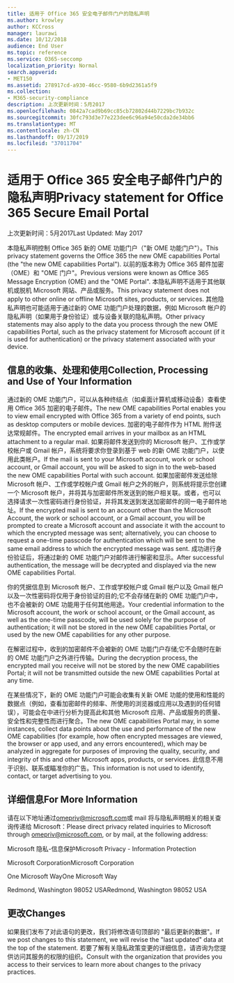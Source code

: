 ```yaml
---
title: 适用于 Office 365 安全电子邮件门户的隐私声明
ms.author: krowley
author: KCCross
manager: laurawi
ms.date: 10/12/2018
audience: End User
ms.topic: reference
ms.service: O365-seccomp
localization_priority: Normal
search.appverid:
- MET150
ms.assetid: 278917cd-a930-46cc-9580-6b9d2361a5f9
ms.collection:
- M365-security-compliance
description: 上次更新时间：5月2017
ms.openlocfilehash: 0842a7cad9b69cc85cb72802d44b7229bc7b932c
ms.sourcegitcommit: 30fc793d3e77e223dee6c96a94e50cda2de34bb6
ms.translationtype: MT
ms.contentlocale: zh-CN
ms.lasthandoff: 09/17/2019
ms.locfileid: "37011704"
---
```

# <a name="privacy-statement-for-office-365-secure-email-portal"></a><span data-ttu-id="958a0-103">适用于 Office 365 安全电子邮件门户的隐私声明</span><span class="sxs-lookup"><span data-stu-id="958a0-103">Privacy statement for Office 365 Secure Email Portal</span></span>

<span data-ttu-id="958a0-104">上次更新时间：5月2017</span><span class="sxs-lookup"><span data-stu-id="958a0-104">Last Updated: May 2017</span></span>
  
<span data-ttu-id="958a0-105">本隐私声明控制 Office 365 新的 OME 功能门户（"新 OME 功能门户"）。</span><span class="sxs-lookup"><span data-stu-id="958a0-105">This privacy statement governs the Office 365 the new OME capabilities Portal (the "the new OME capabilities Portal").</span></span> <span data-ttu-id="958a0-106">以前的版本称为 Office 365 邮件加密（OME）和 "OME 门户"。</span><span class="sxs-lookup"><span data-stu-id="958a0-106">Previous versions were known as Office 365 Message Encryption (OME) and the "OME Portal".</span></span> <span data-ttu-id="958a0-107">本隐私声明不适用于其他联机或脱机 Microsoft 网站、产品或服务。</span><span class="sxs-lookup"><span data-stu-id="958a0-107">This privacy statement does not apply to other online or offline Microsoft sites, products, or services.</span></span> <span data-ttu-id="958a0-108">其他隐私声明也可能适用于通过新的 OME 功能门户处理的数据，例如 Microsoft 帐户的隐私声明（如果用于身份验证）或与设备关联的隐私声明。</span><span class="sxs-lookup"><span data-stu-id="958a0-108">Other privacy statements may also apply to the data you process through the new OME capabilities Portal, such as the privacy statement for Microsoft account (if it is used for authentication) or the privacy statement associated with your device.</span></span>
  
## <a name="collection-processing-and-use-of-your-information"></a><span data-ttu-id="958a0-109">信息的收集、处理和使用</span><span class="sxs-lookup"><span data-stu-id="958a0-109">Collection, Processing and Use of Your Information</span></span>

<span data-ttu-id="958a0-110">通过新的 OME 功能门户，可以从各种终结点（如桌面计算机或移动设备）查看使用 Office 365 加密的电子邮件。</span><span class="sxs-lookup"><span data-stu-id="958a0-110">The new OME capabilities Portal enables you to view email encrypted with Office 365 from a variety of end points, such as desktop computers or mobile devices.</span></span> <span data-ttu-id="958a0-111">加密的电子邮件作为 HTML 附件送达常规邮件。</span><span class="sxs-lookup"><span data-stu-id="958a0-111">The encrypted email arrives in your mailbox as an HTML attachment to a regular mail.</span></span> <span data-ttu-id="958a0-112">如果将邮件发送到你的 Microsoft 帐户、工作或学校帐户或 Gmail 帐户，系统将要求你登录到基于 web 的新 OME 功能门户，以使用此类帐户。</span><span class="sxs-lookup"><span data-stu-id="958a0-112">If the mail is sent to your Microsoft account, work or school account, or Gmail account, you will be asked to sign in to the web-based the new OME capabilities Portal with such account.</span></span> <span data-ttu-id="958a0-113">如果加密邮件发送给除 Microsoft 帐户、工作或学校帐户或 Gmail 帐户之外的帐户，则系统将提示您创建一个 Microsoft 帐户，并将其与加密邮件所发送到的帐户相关联。或者，也可以选择请求一次性密码进行身份验证，并将其发送到发送加密邮件的同一电子邮件地址。</span><span class="sxs-lookup"><span data-stu-id="958a0-113">If the encrypted mail is sent to an account other than the Microsoft Account, the work or school account, or a Gmail account, you will be prompted to create a Microsoft account and associate it with the account to which the encrypted message was sent; alternatively, you can choose to request a one-time passcode for authentication which will be sent to the same email address to which the encrypted message was sent.</span></span> <span data-ttu-id="958a0-114">成功进行身份验证后，将通过新的 OME 功能门户对邮件进行解密和显示。</span><span class="sxs-lookup"><span data-stu-id="958a0-114">After successful authentication, the message will be decrypted and displayed via the new OME capabilities Portal.</span></span>
  
<span data-ttu-id="958a0-115">你的凭据信息到 Microsoft 帐户、工作或学校帐户或 Gmail 帐户以及 Gmail 帐户以及一次性密码将仅用于身份验证的目的;它不会存储在新的 OME 功能门户中，也不会被新的 OME 功能用于任何其他用途。</span><span class="sxs-lookup"><span data-stu-id="958a0-115">Your credential information to the Microsoft account, the work or school account, or the Gmail account, as well as the one-time passcode, will be used solely for the purpose of authentication; it will not be stored in the new OME capabilities Portal, or used by the new OME capabilities for any other purpose.</span></span>
  
<span data-ttu-id="958a0-116">在解密过程中，收到的加密邮件不会被新的 OME 功能门户存储;它不会随时在新的 OME 功能门户之外进行传输。</span><span class="sxs-lookup"><span data-stu-id="958a0-116">During the decryption process, the encrypted mail you receive will not be stored by the new OME capabilities Portal; it will not be transmitted outside the new OME capabilities Portal at any time.</span></span>
  
<span data-ttu-id="958a0-117">在某些情况下，新的 OME 功能门户可能会收集有关新 OME 功能的使用和性能的数据点（例如，查看加密邮件的频率、所使用的浏览器或应用以及遇到的任何错误），可能会在中进行分析为提高此和其他 Microsoft 应用、产品或服务的质量、安全性和完整性而进行聚合。</span><span class="sxs-lookup"><span data-stu-id="958a0-117">The new OME capabilities Portal may, in some instances, collect data points about the use and performance of the new OME capabilities (for example, how often encrypted messages are viewed, the browser or app used, and any errors encountered), which may be analyzed in aggregate for purposes of improving the quality, security, and integrity of this and other Microsoft apps, products, or services.</span></span> <span data-ttu-id="958a0-118">此信息不用于识别、联系或瞄准你的广告。</span><span class="sxs-lookup"><span data-stu-id="958a0-118">This information is not used to identify, contact, or target advertising to you.</span></span>
  
## <a name="for-more-information"></a><span data-ttu-id="958a0-119">详细信息</span><span class="sxs-lookup"><span data-stu-id="958a0-119">For More Information</span></span>

<span data-ttu-id="958a0-120">请在以下地址通过[omepriv@microsoft.com](mailto:omepriv@microsoft.com)或 mail 将与隐私声明相关的相关查询传递给 Microsoft：</span><span class="sxs-lookup"><span data-stu-id="958a0-120">Please direct privacy related inquiries to Microsoft through [omepriv@microsoft.com](mailto:omepriv@microsoft.com), or by mail, at the following address:</span></span>
  
<span data-ttu-id="958a0-121">Microsoft 隐私-信息保护</span><span class="sxs-lookup"><span data-stu-id="958a0-121">Microsoft Privacy - Information Protection</span></span>
  
<span data-ttu-id="958a0-122">Microsoft Corporation</span><span class="sxs-lookup"><span data-stu-id="958a0-122">Microsoft Corporation</span></span>
  
<span data-ttu-id="958a0-123">One Microsoft Way</span><span class="sxs-lookup"><span data-stu-id="958a0-123">One Microsoft Way</span></span>
  
<span data-ttu-id="958a0-124">Redmond, Washington 98052 USA</span><span class="sxs-lookup"><span data-stu-id="958a0-124">Redmond, Washington 98052 USA</span></span>
  
## <a name="changes"></a><span data-ttu-id="958a0-125">更改</span><span class="sxs-lookup"><span data-stu-id="958a0-125">Changes</span></span>

<span data-ttu-id="958a0-126">如果我们发布了对此语句的更改，我们将修改语句顶部的 "最后更新的数据"。</span><span class="sxs-lookup"><span data-stu-id="958a0-126">If we post changes to this statement, we will revise the "last updated" data at the top of the statement.</span></span> <span data-ttu-id="958a0-127">若要了解有关隐私政策变更的详细信息，请咨询为您提供访问其服务的权限的组织。</span><span class="sxs-lookup"><span data-stu-id="958a0-127">Consult with the organization that provides you access to their services to learn more about changes to the privacy practices.</span></span>
  

